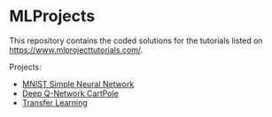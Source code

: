# MLProjects

This repository contains the coded solutions for the tutorials listed on https://www.mlprojecttutorials.com/.

Projects:
- <a href="https://github.com/FynnSu/MLProjects/tree/master/MNIST_Simple_Network">MNIST Simple Neural Network</a>
- <a href="https://github.com/FynnSu/MLProjects/tree/master/RL_CartPole">Deep Q-Network CartPole</a>
- <a href="https://github.com/FynnSu/MLProjects/tree/master/STL10">Transfer Learning</a>
